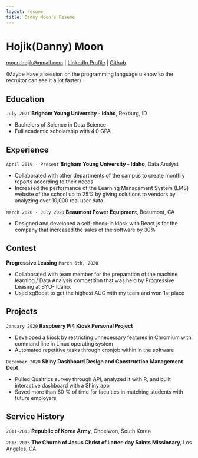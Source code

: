 ```yaml
---
layout: resume
title: Danny Moon's Resume
---
```

# Hojik(Danny) Moon

<div id="webaddress">
<a href="moon.hojik@gmail.com">moon.hojik@gmail.com</a>
| <a href="http://linkedin.com/in/danny-moon">LinkedIn Profile</a>
| <a href="https://github.com/dannymoon">Github</a>
</div>

(Maybe Have a session on the programming language u know so the recruitor can see it a lot faster)
## Education

`July 2021`
__Brigham Young University - Idaho__, Rexburg, ID
- Bachelors of Science in Data Science
- Full academic scholarship with 4.0 GPA

## Experience

`April 2019 - Present`
__Brigham Young University - Idaho__, Data Analyst

- Collaborated with other departments of the campus to create monthly reports according to their needs.
- Increased the performance of the Learning Management System (LMS) website of the school up to 25% by giving solutions to vendors by analyzing over 10,000 real user data.

`March 2020 - July 2020`
__Beaumont Power Equipment__, Beaumont, CA

- Designed and developed a self-check-in kiosk with React.js for the company that increased the sales of the software by 30%

## Contest

__Progressive Leasing__
`March 6th, 2020`
- Collaborated with team member for the preparation of the machine learning / Data Analysis competition that was held by Progressive Leasing at BYU- Idaho.
- Used xgBoost to get the highest AUC with my team and won 1st place

## Projects
`January 2020`
__Raspberry Pi4 Kiosk Personal Project__ 
- Developed a kiosk by restricting unnecessary features in Chromium with command line in Linux operating system
- Automated repetitive tasks through cronjob within in the software

`December 2020`
__Shiny Dashboard Design and Construction Management Dept.__
- Pulled Qualtrics survey through API, analyzed it with R, and built interactive dashboard with a Shiny app
- Saved more than 60 % of time for faculties in matching students with future employers

## Service History

`2011-2013`
__Republic of Korea Army__, Choelwon, South Korea


`2013-2015`
__The Church of Jesus Christ of Latter-day Saints Missionary__, Los Angeles, CA
